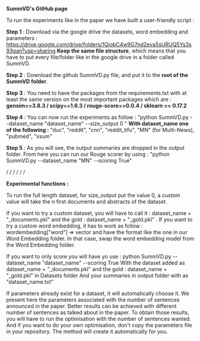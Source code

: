 **SummVD's GitHub page**

To run the experiments like in the paper we have built a user-friendly script :

**Step 1** : Download via the google drive the datasets, word embedding and parameters : https://drive.google.com/drive/folders/1QjobC4w9G7nd2eva5sURUQ5Ys3s93gan?usp=sharing
**Keep the same file structure**, which means that you have to put every file/folder like in the google drive in a folder called SummVD.

**Step 2** : Download the github SummVD.py file, and put it to the **root of the SummVD folder**.

**Step 3** : You need to have the packages from the requirements.txt with at least the same version on the most important packages which are : **gensim==3.8.3 / scipy==1.6.3 / rouge-score==0.0.4 / sklearn == 0.17.2**

**Step 4** : You can now run the experiments as follow :
"python SummVD.py --dataset_name "dataset_name" --size_output 0 "
**With dataset_name one of the following :** "duc", "reddit", "cnn", "reddit_tifu", "MN" (for Multi-News), "pubmed", "xsum"

**Step 5** : As you will see, the output summaries are dropped in the output folder. From here you can run our Rouge scorer by using :
"python SummVD.py --dataset_name "MN" --scoring True"



/
/
/
/
/
/



**Experimental functions :**

To run the full length dataset, for size_output put the value 0, a custom value will take the n first documents and abstracts of the dataset.

If you want to try a custom dataset, you will have to call it : dataset_name + "_documents.pkl" and the gold : dataset_name + "_gold.pkl" .
If you want to try a custom word embedding, it has to work as follow : wordembedding["word"] => vector and have the format like the one in our Word Embedding folder.
In that case, swap the word embedding model from the Word Embedding folder.

If you want to only score you will have yo use : python SummVD.py --dataset_name "dataset_name" --scoring True
With the dataset added as dataset_name + "_documents.pkl" and the gold : dataset_name + "_gold.pkl" in Datasets folder
And your summaries in output folder with as "dataset_name.txt"

If parameters already exist for a dataset, it will automatically choose it. 
We present here the parameters associated with the number of sentences announced in the paper.
Better results can be achieved with different number of sentences as talked about in the paper.
To obtain those results, you will have to run the optimisation with the number of sentences wanted.
And if you want to do your own optimisation, don't copy the parameters file in your repository. The method will create it automatically for you.


<!--
**SummVD/SummVD** is a ✨ _special_ ✨ repository because its `README.md` (this file) appears on your GitHub profile.

Here are some ideas to get you started:

- 🔭 I’m currently working on ...
- 🌱 I’m currently learning ...
- 👯 I’m looking to collaborate on ...
- 🤔 I’m looking for help with ...
- 💬 Ask me about ...
- 📫 How to reach me: ...
- 😄 Pronouns: ...
- ⚡ Fun fact: ...
-->
